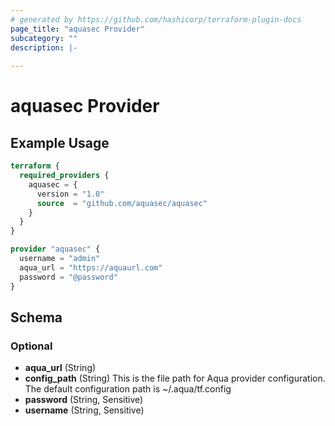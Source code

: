 ```yaml
---
# generated by https://github.com/hashicorp/terraform-plugin-docs
page_title: "aquasec Provider"
subcategory: ""
description: |-
  
---
```


# aquasec Provider



## Example Usage

```terraform
terraform {
  required_providers {
    aquasec = {
      version = "1.0"
      source  = "github.com/aquasec/aquasec"
    }
  }
}

provider "aquasec" {
  username = "admin"
  aqua_url = "https://aquaurl.com"
  password = "@password"
}
```

<!-- schema generated by tfplugindocs -->
## Schema

### Optional

- **aqua_url** (String)
- **config_path** (String) This is the file path for Aqua provider configuration. The default configuration path is ~/.aqua/tf.config
- **password** (String, Sensitive)
- **username** (String, Sensitive)
